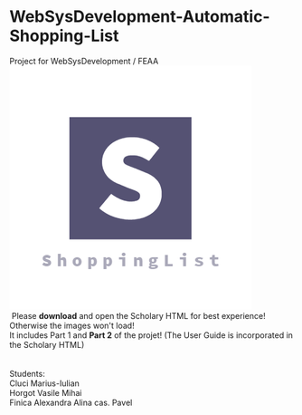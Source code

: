 # WebSysDevelopment-Automatic-Shopping-List
Project for WebSysDevelopment / FEAA
![alt text](https://raw.githubusercontent.com/mcluci/WebSysDevelopment---Automatic-Shopping-List/master/Logo.PNG)
<br/><img href="https://raw.githubusercontent.com/mcluci/WebSysDevelopment---Automatic-Shopping-List/master/Logo.PNG"></img>
Please <b>download</b> and open the Scholary HTML for best experience! Otherwise the images won't load!
<br/> It includes Part 1 and <b>Part 2</b> of the projet! (The User Guide is incorporated in the Scholary HTML)
<br/>
<br/>
<br/> Students:
<br/> Cluci Marius-Iulian
<br/> Horgot Vasile Mihai
<br/> Finica Alexandra Alina cas. Pavel
<br/> 
